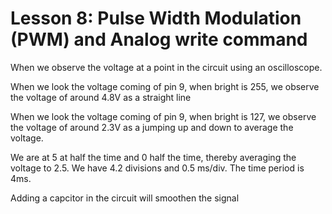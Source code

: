 # Lesson 8: Pulse Width Modulation (PWM) and Analog write command
When we observe the voltage at a point in the circuit using an oscilloscope. 

When we look the voltage coming of pin 9, when bright is 255, we observe the voltage of around 4.8V as a straight line

When we look the voltage coming of pin 9, when bright is 127, we observe the voltage of around 2.3V as a jumping up and down to average the voltage.

We are at 5 at half the time and 0 half the time, thereby averaging the voltage to 2.5. We have 4.2 divisions and 0.5 ms/div. The time period is 4ms.

Adding a capcitor in the circuit will smoothen the signal